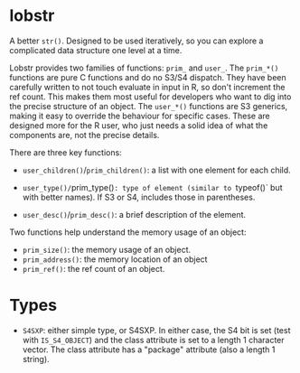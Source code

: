 # lobstr

A better `str()`. Designed to be used iteratively, so you can explore a complicated data structure one level at a time. 

Lobstr provides two families of functions: `prim_` and `user_`. The `prim_*()` functions are pure C functions and do no S3/S4 dispatch. They have been carefully written to not touch evaluate in input in R, so don't increment the ref count. This makes them most useful for developers who want to dig into the precise structure of an object. The `user_*()` functions are S3 generics, making it easy to override the behaviour for specific cases. These are designed more for the R user, who just needs a solid idea of what the components are, not the precise details.

There are three key functions:

* `user_children()`/`prim_children()`: a list with one element for each child.

* `user_type()/`prim_type()`: type of element (similar to `typeof()` but with better names).
  If S3 or S4, includes those in parentheses.

* `user_desc()`/`prim_desc()`: a brief description of the element.

Two functions help understand the memory usage of an object:

* `prim_size()`: the memory usage of an object.
* `prim_address()`: the memory location of an object
* `prim_ref()`: the ref count of an object.

# Types

* `S4SXP`: either simple type, or S4SXP. In either case, the S4 bit is set
  (test with `IS_S4_OBJECT`) and the class attribute is set to a length 1 
  character vector. The class attribute has a "package" attribute 
  (also a length 1 string).
